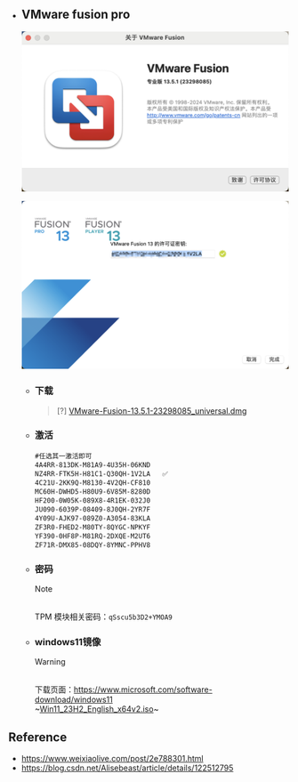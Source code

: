 * ## VMware fusion pro

    <!-- panels:start -->
    <!-- div:left-panel-50 -->
    ![](/.images/devops/os/mac/vmware-fusion-pro-01.png ':size=100% 关于')
    <!-- div:right-panel-50 -->
    ![](/.images/devops/os/mac/vmware-fusion-pro-02.png ':size=95% 许可证')
    <!-- panels:end -->
    
    + ### 下载
    
        > [?] [VMware-Fusion-13.5.1-23298085_universal.dmg](https://download3.vmware.com/software/FUS-1351/VMware-Fusion-13.5.1-23298085_universal.dmg)

    + ### 激活
        
        ```shell
        #任选其一激活即可
        4A4RR-813DK-M81A9-4U35H-06KND
        NZ4RR-FTK5H-H81C1-Q30QH-1V2LA   ✅
        4C21U-2KK9Q-M8130-4V2QH-CF810
        MC60H-DWHD5-H80U9-6V85M-8280D
        HF200-0W05K-089X8-4R1EK-032J0
        JU090-6039P-08409-8J0QH-2YR7F
        4Y09U-AJK97-089Z0-A3054-83KLA
        ZF3R0-FHED2-M80TY-8QYGC-NPKYF
        YF390-0HF8P-M81RQ-2DXQE-M2UT6
        ZF71R-DMX85-08DQY-8YMNC-PPHV8
        ```
    + ### 密码

        > [!NOTE]
        <br>TPM 模块相关密码：`qSscu5b3D2+YMOA9`

    + ### windows11镜像

        > [!WARNING]
        <br> 下载页面：https://www.microsoft.com/software-download/windows11
        <br>~[Win11_23H2_English_x64v2.iso](https://software.download.prss.microsoft.com/dbazure/Win11_23H2_English_x64v2.iso?t=fc463c11-9d20-4937-9cd1-c73b4a9ceeea&P1=1713409758&P2=601&P3=2&P4=fDxHlJ0FdtjKb%2bWuNauUJTkUOFctr1cTRd7z9kHDMy9p0sPqn78ZIrLVfZNfW5THKNj6sZqe3mkVMRf5ooOvooYfiRnYiNB682Lm8D5Ox1aF5GA5UXY408%2bscSeo7x5Cc%2fiR1GOnh3SCUZKh5NEVczbj%2bSx%2fyFBrYfbYD7d%2bCAPagJUQG%2fQQUOJZT5RrxJHdYR5NFaSORmWybyI%2b85KwdZkknxQ9kUezScWieJz1tXvE8hoYLPTcluir05GCoVGD28CvulVRmO4NtosHi7%2fRxTHJ7Sn3JI8LpdTkK92P5YyYisUxJiXTmwO3eMojpKc%2b5SseNzVGon1mBevNUgfY0w%3d%3d)~

## Reference
* https://www.weixiaolive.com/post/2e788301.html
* https://blog.csdn.net/Alisebeast/article/details/122512795
